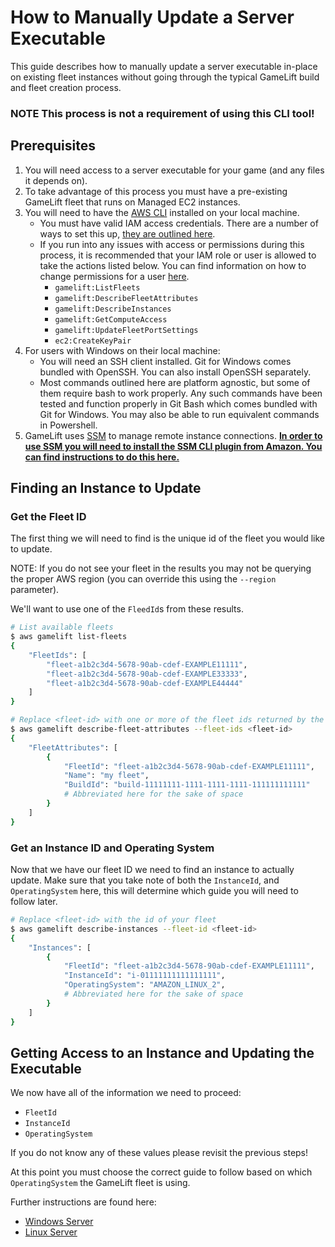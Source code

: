 
# How to Manually Update a Server Executable

This guide describes how to manually update a server executable in-place on existing fleet instances without going through the typical GameLift build and fleet creation process.

### **NOTE** This process is not a requirement of using this CLI tool!

## Prerequisites

1. You will need access to a server executable for your game (and any files it depends on).
1. To take advantage of this process you must have a pre-existing GameLift fleet that runs on Managed EC2 instances.
1. You will need to have the [AWS CLI](https://aws.amazon.com/cli/) installed on your local machine.
    * You must have valid IAM access credentials. There are a number of ways to set this up, [they are outlined here](https://docs.aws.amazon.com/cli/v1/userguide/cli-chap-authentication.html).
    * If you run into any issues with access or permissions during this process, it is recommended that your IAM role or user is allowed to take the actions listed below. You can find information on how to change permissions for a user [here](https://docs.aws.amazon.com/IAM/latest/UserGuide/id_users_change-permissions.html).
        * `gamelift:ListFleets`
        * `gamelift:DescribeFleetAttributes`
        * `gamelift:DescribeInstances`
        * `gamelift:GetComputeAccess`
        * `gamelift:UpdateFleetPortSettings`
        * `ec2:CreateKeyPair`
1. For users with Windows on their local machine:
    * You will need an SSH client installed. Git for Windows comes bundled with OpenSSH. You can also install OpenSSH separately.
    * Most commands outlined here are platform agnostic, but some of them require bash to work properly. Any such commands have been tested and function properly in Git Bash which comes bundled with Git for Windows. You may also be able to run equivalent commands in Powershell.
1. GameLift uses [SSM](https://docs.aws.amazon.com/systems-manager/latest/userguide/ssm-agent.html) to manage remote instance connections. **[In order to use SSM you will need to install the SSM CLI plugin from Amazon. You can find instructions to do this here.](https://docs.aws.amazon.com/systems-manager/latest/userguide/session-manager-working-with-install-plugin.html)**

## Finding an Instance to Update

### Get the Fleet ID

The first thing we will need to find is the unique id of the fleet you would like to update.

NOTE: If you do not see your fleet in the results you may not be querying the proper AWS region (you can override this using the `--region` parameter).

We'll want to use one of the `FleedId`s from these results.

```sh
# List available fleets
$ aws gamelift list-fleets
{
    "FleetIds": [
        "fleet-a1b2c3d4-5678-90ab-cdef-EXAMPLE11111",
        "fleet-a1b2c3d4-5678-90ab-cdef-EXAMPLE33333",
        "fleet-a1b2c3d4-5678-90ab-cdef-EXAMPLE44444"
    ]
}
```

```sh
# Replace <fleet-id> with one or more of the fleet ids returned by the `list-fleets` command separated by a comma
$ aws gamelift describe-fleet-attributes --fleet-ids <fleet-id>
{
    "FleetAttributes": [
        {
            "FleetId": "fleet-a1b2c3d4-5678-90ab-cdef-EXAMPLE11111",
            "Name": "my fleet",
            "BuildId": "build-11111111-1111-1111-1111-111111111111"
            # Abbreviated here for the sake of space
        }
    ]
}
```

### Get an Instance ID and Operating System

Now that we have our fleet ID we need to find an instance to actually update. Make sure that you take note of both the `InstanceId`, and `OperatingSystem` here, this will determine which guide you will need to follow later.

```sh
# Replace <fleet-id> with the id of your fleet
$ aws gamelift describe-instances --fleet-id <fleet-id>
{
    "Instances": [
        {
            "FleetId": "fleet-a1b2c3d4-5678-90ab-cdef-EXAMPLE11111",
            "InstanceId": "i-01111111111111111",
            "OperatingSystem": "AMAZON_LINUX_2",
            # Abbreviated here for the sake of space
        }
    ]
}
```

## Getting Access to an Instance and Updating the Executable

We now have all of the information we need to proceed:

* `FleetId`
* `InstanceId`
* `OperatingSystem`

If you do not know any of these values please revisit the previous steps!

At this point you must choose the correct guide to follow based on which `OperatingSystem` the GameLift fleet is using.

Further instructions are found here:

* [Windows Server](./01_WindowsExecutableUpload.md)
* [Linux Server](./01_LinuxExecutableUpload.md)



